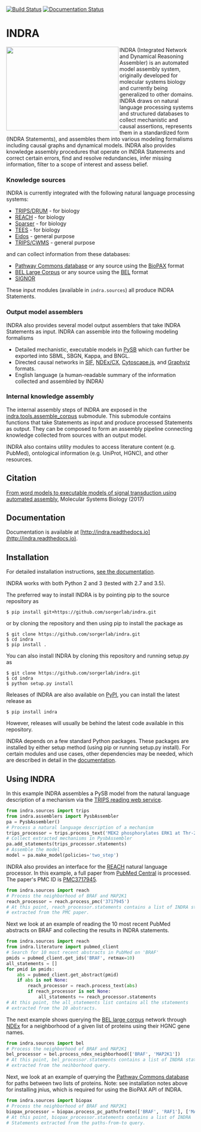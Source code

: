 [![Build Status](https://travis-ci.org/sorgerlab/indra.svg?branch=travis_ci)](https://travis-ci.org/sorgerlab/indra) [![Documentation Status](https://readthedocs.org/projects/indra/badge/?version=latest)](https://indra.readthedocs.io/en/latest/?badge=latest)

# INDRA

<img align="left" src="/doc/indra_logo.png?raw=True" width="300" height="224" />

INDRA (Integrated Network and Dynamical Reasoning Assembler) is an automated
model assembly system, originally developed for molecular systems biology and
currently being generalized to other domains. INDRA draws on natural language
processing systems and structured databases to collect mechanistic and causal
assertions, represents them in a standardized form (INDRA Statements), and
assembles them into various modeling formalisms including causal graphs and
dynamical models. INDRA also provides knowledge assembly procedures that
operate on INDRA Statements and correct certain errors, find and resolve
redundancies, infer missing information, filter to a scope of interest and
assess belief.

### Knowledge sources

INDRA is currently integrated with the following natural language processing
systems:
- [TRIPS/DRUM](http://trips.ihmc.us/parser/cgi/drum) - for biology
- [REACH](https://github.com/clulab/reach) - for biology
- [Sparser](https://github.com/ddmcdonald/sparser) - for biology
- [TEES](https://github.com/jbjorne/TEES) - for biology
- [Eidos](https://github.com/clulab/eidos) - general purpose
- [TRIPS/CWMS](http://trips.ihmc.us/parser/cgi/cwmsreader) - general purpose

and can collect information from these databases:
- [Pathway Commons database](http://pathwaycommons.org/) or any source
    using the [BioPAX](http://www.biopax.org/) format
- [BEL Large Corpus](https://github.com/OpenBEL/) or any source using the
    [BEL](https://github.com/OpenBEL/) format
- [SIGNOR](https://signor.uniroma2.it/)

These input modules (available in `indra.sources`) all produce INDRA
Statements.

### Output model assemblers

INDRA also provides several model output assemblers that take INDRA Statements
as input. INDRA can assemble into the following modeling formalisms
- Detailed mechanistic, executable models in [PySB](http://pysb.org/)
    which can further be exported into SBML, SBGN, Kappa, and BNGL.
- Directed causal networks in
    [SIF](http://wiki.cytoscape.org/Cytoscape_User_Manual/Network_Formats), 
    [NDEx/CX](http://www.home.ndexbio.org/data-model/), 
    [Cytoscape.js](http://js.cytoscape.org/), and
    [Graphviz](https://www.graphviz.org/) formats.
- English language (a human-readable summary of the information
    collected and assembled by INDRA)

### Internal knowledge assembly

The internal assembly steps of INDRA are exposed in the
[indra.tools.assemble_corpus](http://indra.readthedocs.io/en/latest/modules/tools/index.html#module-indra.tools.assemble_corpus) 
submodule. This submodule contains functions that
take Statements as input and produce processed Statements as output. They can
be composed to form an assembly pipeline connecting knowledge collected from
sources with an output model.

INDRA also contains utility modules to access literature content (e.g. PubMed),
ontological information (e.g. UniProt, HGNC), and other resources.

## Citation

[From word models to executable models of signal transduction
using automated assembly](http://msb.embopress.org/content/13/11/954),
Molecular Systems Biology (2017)

## Documentation

Documentation is available at
[http://indra.readthedocs.io](http://indra.readthedocs.io).


## Installation

For detailed installation instructions,
[see the documentation](http://indra.readthedocs.io/en/latest/installation.html).

INDRA works with both Python 2 and 3 (tested with 2.7 and 3.5).

The preferred way to install INDRA is by pointing pip to the source repository
as

    $ pip install git+https://github.com/sorgerlab/indra.git

or by cloning the repository and then using pip to install the package as

    $ git clone https://github.com/sorgerlab/indra.git
    $ cd indra
    $ pip install .

You can also install INDRA by cloning this repository and running setup.py
as

    $ git clone https://github.com/sorgerlab/indra.git
    $ cd indra
    $ python setup.py install

Releases of INDRA are also available on
[PyPI](https://pip.pypa.io/en/latest/installing/), you can install the latest
release as

    $ pip install indra

However, releases will usually be behind the latest code available in this
repository.

INDRA depends on a few standard Python packages. These packages are installed by
either setup method (using pip or running setup.py install).
For certain modules and use cases, other dependencies may be needed,
which are described in detail in the
[documentation](http://indra.readthedocs.io/en/latest/installation.html).

## Using INDRA

In this example INDRA assembles a PySB model from the natural language
description of a mechanism via the [TRIPS reading web
service](http://trips.ihmc.us/parser/cgi/drum).

```python
from indra.sources import trips
from indra.assemblers import PysbAssembler
pa = PysbAssembler()
# Process a natural language description of a mechanism
trips_processor = trips.process_text('MEK2 phosphorylates ERK1 at Thr-202 and Tyr-204')
# Collect extracted mechanisms in PysbAssembler
pa.add_statements(trips_processor.statements)
# Assemble the model
model = pa.make_model(policies='two_step')
```

INDRA also provides an interface for the
[REACH](http://agathon.sista.arizona.edu:8080/odinweb/) natural language
processor. In this example, a full paper from [PubMed
Central](http://www.ncbi.nlm.nih.gov/pmc/) is processed. The paper's PMC ID is
[PMC3717945](http://www.ncbi.nlm.nih.gov/pmc/articles/PMC3717945/).

```python
from indra.sources import reach
# Process the neighborhood of BRAF and MAP2K1
reach_processor = reach.process_pmc('3717945')
# At this point, reach_processor.statements contains a list of INDRA statements
# extracted from the PMC paper.
```

Next we look at an example of reading the 10 most recent PubMed abstracts on
BRAF and collecting the results in INDRA statements.

```python
from indra.sources import reach
from indra.literature import pubmed_client
# Search for 10 most recent abstracts in PubMed on 'BRAF'
pmids = pubmed_client.get_ids('BRAF', retmax=10)
all_statements = []
for pmid in pmids:
    abs = pubmed_client.get_abstract(pmid)
    if abs is not None:
        reach_processor = reach.process_text(abs)
        if reach_processor is not None:
            all_statements += reach_processor.statements
# At this point, the all_statements list contains all the statements
# extracted from the 10 abstracts.
```

The next example shows querying the [BEL large
corpus](http://public.ndexbio.org/#/network/9ea3c170-01ad-11e5-ac0f-000c29cb28fb)
network through [NDEx](http://ndexbio.org) for a neighborhood of a given list
of proteins using their HGNC gene names.

```python
from indra.sources import bel
# Process the neighborhood of BRAF and MAP2K1
bel_processor = bel.process_ndex_neighborhood(['BRAF', 'MAP2K1'])
# At this point, bel_processor.statements contains a list of INDRA statements
# extracted from the neihborhood query.
```

Next, we look at an example of querying the [Pathway Commons
database](http://pathwaycommons.org) for paths between two lists of proteins.
Note: see installation notes above for installing jnius, which is required for
using the BioPAX API of INDRA.

```python
from indra.sources import biopax
# Process the neighborhood of BRAF and MAP2K1
biopax_processor = biopax.process_pc_pathsfromto(['BRAF', 'RAF1'], ['MAP2K1', 'MAP2K2'])
# At this point, biopax_processor.statements contains a list of INDRA 
# Statements extracted from the paths-from-to query.
```

